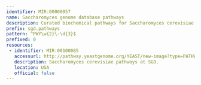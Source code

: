 ```yaml
---
identifier: MIR:00000057
name: Saccharomyces genome database pathways
description: Curated biochemical pathways for Saccharomyces cerevisiae at Saccharomyces genome database (SGD).
prefix: sgd.pathways
pattern: ^PWY\w{2}\-\d{3}$
prefixed: 0
resources:
 - identifier: MIR:00100085
   accessurl: http://pathway.yeastgenome.org/YEAST/new-image?type=PATHWAY&object=
   description: Saccharomyces cerevisiae pathways at SGD.
   location: USA
   official: false
---
```

